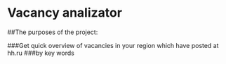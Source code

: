 # Vacancy analizator

##The purposes of the project:

###Get quick overview of vacancies in your region which have posted at hh.ru
###by key words